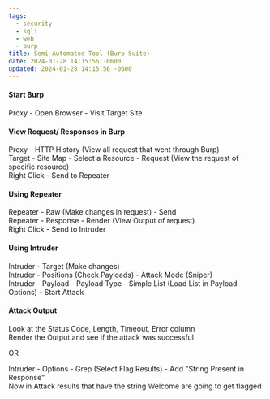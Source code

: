 ```yaml
---
tags:
  - security
  - sqli
  - web
  - burp
title: Semi-Automated Tool (Burp Suite)
date: 2024-01-28 14:15:56 -0600
updated: 2024-01-28 14:15:56 -0600
---
```


#### Start Burp 
Proxy - Open Browser - Visit Target Site

#### View Request/ Responses in Burp
Proxy - HTTP History (View all request that went through Burp)  
Target - Site Map - Select a Resource - Request (View the request of specific resource)  
Right Click - Send to Repeater

#### Using Repeater
Repeater - Raw (Make changes in request) - Send  
Repeater - Response - Render (View Output of request)  
Right Click - Send to Intruder

#### Using Intruder
Intruder - Target (Make changes)  
Intruder - Positions (Check Payloads) - Attack Mode (Sniper)  
Intruder - Payload - Payload Type - Simple List (Load List in Payload Options) - Start Attack

#### Attack Output
Look at the Status Code, Length, Timeout, Error column  
Render the Output and see if the attack was successful  

OR  

Intruder - Options - Grep (Select Flag Results) - Add "String Present in Response"  
Now in Attack results that have the string Welcome are going to get flagged
   
